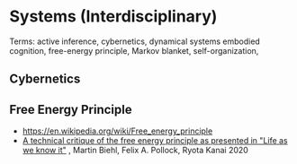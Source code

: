 # Systems (Interdisciplinary)

Terms: 
active inference, 
cybernetics,
dynamical systems
embodied cognition,
free-energy principle, 
Markov blanket,
self-organization,

## Cybernetics

## Free Energy Principle
- https://en.wikipedia.org/wiki/Free_energy_principle
- [A technical critique of the free energy principle as presented in "Life as we know it"](https://arxiv.org/abs/2001.06408)
, Martin Biehl, Felix A. Pollock, Ryota Kanai 2020
